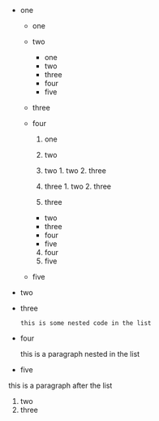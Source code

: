 - one
  - one
  - two
    - one
    - two
    - three
    - four
    - five

  - three
  - four
    1. one
    2. two
      1. two
        1. two
        2. three

      2. three
        1. two
        2. three

    3. three
      - two
      - three
      - four
      - five

    4. four
    5. five

  - five

- two
- three

  ```
  this is some nested code in the list
  ```

- four

  this is a paragraph nested in the list

- five

this is a paragraph after the list
1. two
2. three
